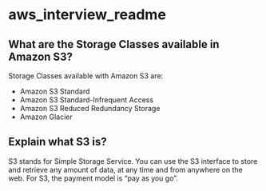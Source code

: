 # aws_interview_readme

## What are the Storage Classes available in Amazon S3?
Storage Classes available with Amazon S3 are:

* Amazon S3 Standard
* Amazon S3 Standard-Infrequent Access
* Amazon S3 Reduced Redundancy Storage
* Amazon Glacier

## Explain what S3 is?
S3 stands for Simple Storage Service. You can use the S3 interface to store and retrieve any amount of data, at any time and from anywhere on the web. For S3, the payment model is “pay as you go”.

